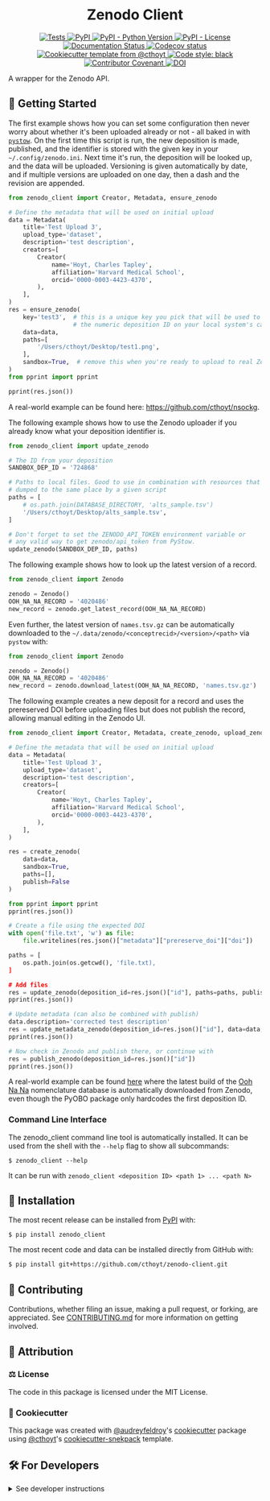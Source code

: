 <!--
<p align="center">
  <img src="docs/source/logo.png" height="150">
</p>
-->

<h1 align="center">
  Zenodo Client
</h1>

<p align="center">
    <a href="https://github.com/cthoyt/zenodo-client/actions/workflows/tests.yml">
        <img alt="Tests" src="https://github.com/cthoyt/zenodo-client/workflows/Tests/badge.svg" />
    </a>
    <a href="https://pypi.org/project/zenodo_client">
        <img alt="PyPI" src="https://img.shields.io/pypi/v/zenodo_client" />
    </a>
    <a href="https://pypi.org/project/zenodo_client">
        <img alt="PyPI - Python Version" src="https://img.shields.io/pypi/pyversions/zenodo_client" />
    </a>
    <a href="https://github.com/cthoyt/zenodo-client/blob/main/LICENSE">
        <img alt="PyPI - License" src="https://img.shields.io/pypi/l/zenodo_client" />
    </a>
    <a href='https://zenodo_client.readthedocs.io/en/latest/?badge=latest'>
        <img src='https://readthedocs.org/projects/zenodo_client/badge/?version=latest' alt='Documentation Status' />
    </a>
    <a href="https://codecov.io/gh/cthoyt/zenodo-client/branch/main">
        <img src="https://codecov.io/gh/cthoyt/zenodo-client/branch/main/graph/badge.svg" alt="Codecov status" />
    </a>  
    <a href="https://github.com/cthoyt/cookiecutter-python-package">
        <img alt="Cookiecutter template from @cthoyt" src="https://img.shields.io/badge/Cookiecutter-snekpack-blue" /> 
    </a>
    <a href='https://github.com/psf/black'>
        <img src='https://img.shields.io/badge/code%20style-black-000000.svg' alt='Code style: black' />
    </a>
    <a href="https://github.com/cthoyt/zenodo-client/blob/main/.github/CODE_OF_CONDUCT.md">
        <img src="https://img.shields.io/badge/Contributor%20Covenant-2.1-4baaaa.svg" alt="Contributor Covenant"/>
    </a>
    <a href="https://zenodo.org/badge/latestdoi/343513445">
        <img src="https://zenodo.org/badge/343513445.svg" alt="DOI">
    </a>
</p>

A wrapper for the Zenodo API.

## 💪 Getting Started

The first example shows how you can set some configuration then never worry about whether it's been
uploaded already or not - all baked in with [`pystow`](https://github.com/cthoyt/pystow). On the
first time this script is run, the new deposition is made, published, and the identifier is stored
with the given key in your `~/.config/zenodo.ini`. Next time it's run, the deposition will be looked
up, and the data will be uploaded. Versioning is given automatically by date, and if multiple
versions are uploaded on one day, then a dash and the revision are appended.

```python
from zenodo_client import Creator, Metadata, ensure_zenodo

# Define the metadata that will be used on initial upload
data = Metadata(
    title='Test Upload 3',
    upload_type='dataset',
    description='test description',
    creators=[
        Creator(
            name='Hoyt, Charles Tapley',
            affiliation='Harvard Medical School',
            orcid='0000-0003-4423-4370',
        ),
    ],
)
res = ensure_zenodo(
    key='test3',  # this is a unique key you pick that will be used to store
                  # the numeric deposition ID on your local system's cache
    data=data,
    paths=[
        '/Users/cthoyt/Desktop/test1.png',
    ],
    sandbox=True,  # remove this when you're ready to upload to real Zenodo
)
from pprint import pprint

pprint(res.json())
```

A real-world example can be found here: <https://github.com/cthoyt/nsockg>.

The following example shows how to use the Zenodo uploader if you already know what your deposition
identifier is.

```python
from zenodo_client import update_zenodo

# The ID from your deposition
SANDBOX_DEP_ID = '724868'

# Paths to local files. Good to use in combination with resources that are always
# dumped to the same place by a given script
paths = [
    # os.path.join(DATABASE_DIRECTORY, 'alts_sample.tsv')
    '/Users/cthoyt/Desktop/alts_sample.tsv',
]

# Don't forget to set the ZENODO_API_TOKEN environment variable or
# any valid way to get zenodo/api_token from PyStow.
update_zenodo(SANDBOX_DEP_ID, paths)
```

The following example shows how to look up the latest version of a record.

```python
from zenodo_client import Zenodo

zenodo = Zenodo()
OOH_NA_NA_RECORD = '4020486'
new_record = zenodo.get_latest_record(OOH_NA_NA_RECORD)
```

Even further, the latest version of `names.tsv.gz` can be automatically downloaded to the
`~/.data/zenodo/<conceptrecid>/<version>/<path>` via `pystow` with:

```python
from zenodo_client import Zenodo

zenodo = Zenodo()
OOH_NA_NA_RECORD = '4020486'
new_record = zenodo.download_latest(OOH_NA_NA_RECORD, 'names.tsv.gz')
```

The following example creates a new deposit for a record and uses the prereserved DOI before uploading files but does not publish the record, allowing manual editing in the Zenodo UI.

```python
from zenodo_client import Creator, Metadata, create_zenodo, upload_zenodo

# Define the metadata that will be used on initial upload
data = Metadata(
    title='Test Upload 3',
    upload_type='dataset',
    description='test description',
    creators=[
        Creator(
            name='Hoyt, Charles Tapley',
            affiliation='Harvard Medical School',
            orcid='0000-0003-4423-4370',
        ),
    ],
)

res = create_zenodo(
    data=data,
    sandbox=True,
    paths=[],
    publish=False
)

from pprint import pprint
pprint(res.json())

# Create a file using the expected DOI
with open('file.txt', 'w') as file:  
    file.writelines(res.json()["metadata"]["prereserve_doi"]["doi"])

paths = [
    os.path.join(os.getcwd(), 'file.txt),
]

# Add files
res = update_zenodo(deposition_id=res.json()["id"], paths=paths, publish = False)
pprint(res.json())

# Update metadata (can also be combined with publish)
data.description='corrected test description'
res = update_metadata_zenodo(deposition_id=res.json()["id"], data=data, publish = False)
pprint(res.json())

# Now check in Zenodo and publish there, or continue with
res = publish_zenodo(deposition_id=res.json()["id"])
pprint(res.json())
```

A real-world example can be found [here](https://github.com/pyobo/pyobo/blob/master/src/pyobo/resource_utils.py)
where the latest build of the [Ooh Na Na](https://cthoyt.com/2020/04/18/ooh-na-na.html) nomenclature
database is automatically downloaded from Zenodo, even though the PyOBO package only hardcodes the
first deposition ID.

### Command Line Interface

The zenodo_client command line tool is automatically installed. It can be used from the shell with
the `--help` flag to show all subcommands:

```shell
$ zenodo_client --help
```

It can be run with `zenodo_client <deposition ID> <path 1> ... <path N>`

## 🚀 Installation

The most recent release can be installed from
[PyPI](https://pypi.org/project/zenodo_client/) with:

```shell
$ pip install zenodo_client
```

The most recent code and data can be installed directly from GitHub with:

```bash
$ pip install git+https://github.com/cthoyt/zenodo-client.git
```

## 👐 Contributing

Contributions, whether filing an issue, making a pull request, or forking, are appreciated. See
[CONTRIBUTING.md](https://github.com/cthoyt/zenodo-client/blob/master/.github/CONTRIBUTING.md) for more information on getting involved.

## 👋 Attribution

### ⚖️ License

The code in this package is licensed under the MIT License.

### 🍪 Cookiecutter

This package was created with [@audreyfeldroy](https://github.com/audreyfeldroy)'s
[cookiecutter](https://github.com/cookiecutter/cookiecutter) package using [@cthoyt](https://github.com/cthoyt)'s
[cookiecutter-snekpack](https://github.com/cthoyt/cookiecutter-snekpack) template.

## 🛠️ For Developers

<details>
  <summary>See developer instructions</summary>

The final section of the README is for if you want to get involved by making a code contribution.

### Development Installation

To install in development mode, use the following:

```bash
$ git clone git+https://github.com/cthoyt/zenodo-client.git
$ cd zenodo-client
$ pip install -e .
```

### 🥼 Testing

After cloning the repository and installing `tox` with `pip install tox`, the unit tests in the `tests/` folder can be
run reproducibly with:

```shell
$ tox
```

Additionally, these tests are automatically re-run with each commit in a [GitHub Action](https://github.com/cthoyt/zenodo-client/actions?query=workflow%3ATests).

### 📖 Building the Documentation

The documentation can be built locally using the following:

```shell
$ git clone git+https://github.com/cthoyt/zenodo-client.git
$ cd zenodo-client
$ tox -e docs
$ open docs/build/html/index.html
``` 

The documentation automatically installs the package as well as the `docs`
extra specified in the [`setup.cfg`](setup.cfg). `sphinx` plugins
like `texext` can be added there. Additionally, they need to be added to the
`extensions` list in [`docs/source/conf.py`](docs/source/conf.py).

### 📦 Making a Release

After installing the package in development mode and installing
`tox` with `pip install tox`, the commands for making a new release are contained within the `finish` environment
in `tox.ini`. Run the following from the shell:

```shell
$ tox -e finish
```

This script does the following:

1. Uses [Bump2Version](https://github.com/c4urself/bump2version) to switch the version number in the `setup.cfg`,
   `src/zenodo_client/version.py`, and [`docs/source/conf.py`](docs/source/conf.py) to not have the `-dev` suffix
2. Packages the code in both a tar archive and a wheel using [`build`](https://github.com/pypa/build)
3. Uploads to PyPI using [`twine`](https://github.com/pypa/twine). Be sure to have a `.pypirc` file configured to avoid the need for manual input at this
   step
4. Push to GitHub. You'll need to make a release going with the commit where the version was bumped.
5. Bump the version to the next patch. If you made big changes and want to bump the version by minor, you can
   use `tox -e bumpversion -- minor` after.
</details>
